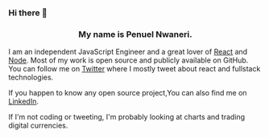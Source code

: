 ### Hi there 👋


  <h3 align="center">My name is Penuel Nwaneri.</h3>

I am an independent JavaScript Engineer and a great lover of [React](https://github.com/facebook/react) and [Node](https://github.com/nodejs).
Most of my work is open source and publicly available on GitHub. You can follow me on [Twitter](https://mobile.twitter.com/home) where I mostly tweet about react and fullstack technologies.




If you happen to know any open source project,You can also find me on [LinkedIn](https://www.linkedin.com/mwlite/in/penuel-nwaneri-8b4690195).

If I'm not coding or tweeting, I'm probably looking at charts and trading digital currencies.


<!--
**PenuelCodes/PenuelCodes** is a ✨ _special_ ✨ repository because its `README.md` (this file) appears on your GitHub profile.

Here are some ideas to get you started:

- 🔭 I’m currently working on ...
- 🌱 I’m currently learning ...
- 👯 I’m looking to collaborate on ...
- 🤔 I’m looking for help with ...
- 💬 Ask me about ...
- 📫 How to reach me: ...
- 😄 Pronouns: ...
- ⚡ Fun fact: ...
-->

